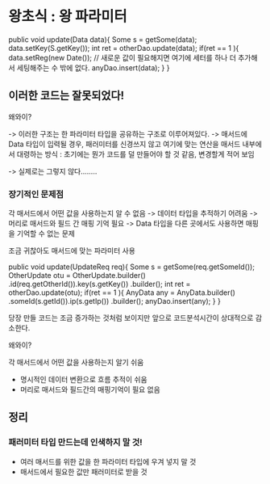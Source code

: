# 왕초식 : 왕 파라미터

public void update(Data data){
	Some s = getSome(data);
	data.setKey(S.getKey());
	int ret = otherDao.update(data);
	if(ret == 1 ){
		data.setReg(new Date());
		// 새로운 값이 필요해지면 여기에 세터를 하나 더 추가해서 세팅해주는 수 밖에 없다.
		anyDao.insert(data);
	}
}


## 이러한 코드는 잘못되었다!

왜와이?

-> 이러한 구조는 한 파라미터 타입을 공유하는 구조로 이루어져있다. 
-> 매서드에 Data 타입이 입력될 경우, 패러미터를 신경쓰지 않고 여기에 맞는 연산을 매서드 내부에서 대령하는 방식 : 초기에는 뭔가 코드를 덜 만들어야 할 것 같음, 변경할게 적어 보임

-> 실제로는 그렇지 않다........

### 장기적인 문제점 

각 매서드에서 어떤 값을 사용하는지 알 수 없음
-> 데이터 타입을 추적하기 어려움
-> 머리로 매서드와 필드 간 매핑 기억 필요
-> Data 타입을 다른 곳에서도 사용하면 매핑을 기억할 수 없는 문제


조금 귀찮아도 매서드에 맞는 파라미터 사용

public void update(UpdateReq req){
	Some s = getSome(req.getSomeId());
	OtherUpdate otu = OtherUpdate.builder()
									.id(req.getOtherId()).key(s.getKey())
									.builder();
	int ret = otherDao.update(otu);
	if(ret == 1 ){
		AnyData any = AnyData.builder()
								.someId(s.getId()).ip(s.getIp())
								.builder();
		anyDao.insert(any);
	}
}


당장 만들 코드는 조금 증가하는 것처럼 보이지만 앞으로 코드분석시간이 상대적으로 감소한다. 

왜와이?

각 매서드에서 어떤 값을 사용하는지 알기 쉬움 
 - 명시적인 데이터 변환으로 흐름 추적이 쉬움
 - 머리로 매서드와 필드간의 매핑기억이 필요 없음

## 정리
### 패러미터 타입 만드는데 인색하지 말 것!
 - 여러 매서드를 위한 값을 한 파라미터 타입에 우겨 넣지 말 것
 - 매서드에서 필요한 값만 패러미터로 받을 것